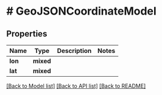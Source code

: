 # # GeoJSONCoordinateModel

## Properties

Name | Type | Description | Notes
------------ | ------------- | ------------- | -------------
**lon** | **mixed** |  |
**lat** | **mixed** |  |

[[Back to Model list]](../../README.md#models) [[Back to API list]](../../README.md#endpoints) [[Back to README]](../../README.md)
